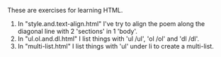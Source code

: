 These are exercises for learning HTML.
1. In "style.and.text-align.html" I've try to align the poem along the diagonal line with 2 'sections' in 1 'body'.
2. In "ul.ol.and.dl.html" I list things with 'ul /ul', 'ol /ol' and 'dl /dl'.
3. In "multi-list.html" I list things with 'ul' under li to create a multi-list.
